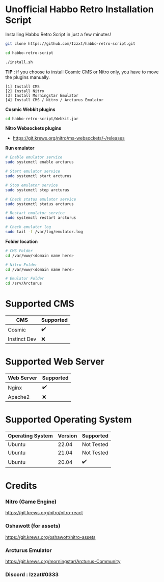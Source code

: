 # Unofficial Habbo Retro Installation Script

Installing Habbo Retro Script in just a few minutes! <br />

```sh
git clone https://github.com/Izzxt/habbo-retro-script.git
```
```sh
cd habbo-retro-script
```
```sh
./install.sh
```

**TIP** : if you choose to install Cosmic CMS or Nitro only, you have to move the plugins manually.
```
[1] Install CMS
[2] Install Nitro
[3] Install Morningstar Emulator
[4] Install CMS / Nitro / Arcturus Emulator
```
**Cosmic Webkit plugins**
```sh
cd habbo-retro-script/Webkit.jar
```
**Nitro Websockets plugins**
* https://git.krews.org/nitro/ms-websockets/-/releases

**Run emulator**
```sh
# Enable emulator service
sudo systemctl enable arcturus

# Start emulator service
sudo systemctl start arcturus

# Stop emulator service
sudo systemctl stop arcturus

# Check status emulator service
sudo systemctl status arcturus

# Restart emulator service
sudo systemctl restart arcturus

# Check emulator log
sudo tail -f /var/log/emulator.log
```

**Folder location**
```sh
# CMS Folder
cd /var/www/<domain name here>

# Nitro Folder
cd /var/www/<domain name here>

# Emulator Folder
cd /srv/Arcturus
```

# Supported CMS
| CMS                | Supported           |
| -----------------  | ------------------- |
| Cosmic             | :heavy_check_mark:  |
| Instinct Dev       | :x:                 |

# Supported Web Server
| Web Server        | Supported            |
| ----------------- | -------------------- |
| Nginx             | :heavy_check_mark:   |
| Apache2           | :x:                  |

# Supported Operating System
| Operating System  | Version | Supported            |
| ----------------- | ------- | -------------------- |
| Ubuntu            | 22.04   | Not Tested           |
| Ubuntu            | 21.04   | Not Tested           |
| Ubuntu            | 20.04   | :heavy_check_mark:   |

# Credits

### Nitro (Game Engine)
https://git.krews.org/nitro/nitro-react

### Oshawott (for assets)
https://git.krews.org/oshawott/nitro-assets

### Arcturus Emulator
https://git.krews.org/morningstar/Arcturus-Community

### Discord : Izzat#0333
